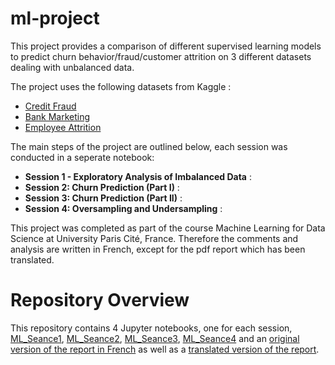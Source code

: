 # ml-project

This project provides a comparison of different supervised learning models to predict churn behavior/fraud/customer attrition on 3 different datasets dealing with unbalanced data.

The project uses the following datasets from Kaggle :

- [Credit Fraud](https://www.kaggle.com/code/janiobachmann/credit-fraud-dealing-with-imbalanced-datasets)
- [Bank Marketing](https://www.kaggle.com/code/henriqueyamahata/bank-marketing-imbalanced-dataset-94)
- [Employee Attrition](https://www.kaggle.com/code/junglisher/employee-attrition-analysis/input) 

The main steps of the project are outlined below, each session was conducted in a seperate notebook:

- **Session 1 - Exploratory Analysis of Imbalanced Data** :
- **Session 2: Churn Prediction (Part I)** :
- **Session 3: Churn Prediction (Part II)** :
- **Session 4: Oversampling and Undersampling** :

This project was completed as part of the course Machine Learning for Data Science at University Paris Cité, France. Therefore the comments and analysis are written in French, except for the pdf report which has been translated.

# Repository Overview
This repository contains 4 Jupyter notebooks, one for each session, [ML_Seance1](ML_Seance1.ipynb), [ML_Seance2](ML_Seance2.ipynb), [ML_Seance3](ML_Seance3.ipynb), [ML_Seance4](ML_Seance4.ipynb) and an [original version of the report in French](ML_Report%20%28Original%20version%29.pdf) as well as a [translated version of the report](ML_Report%20%28Translated%29.pdf).
